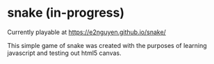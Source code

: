 # snake (in-progress)

Currently playable at https://e2nguyen.github.io/snake/

This simple game of snake was created with the purposes of learning javascript
and testing out html5 canvas.

